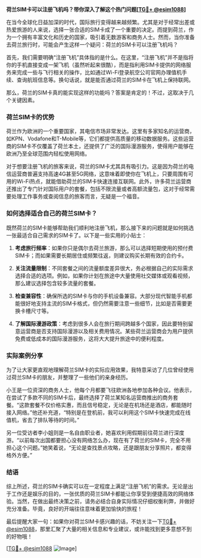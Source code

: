 **荷兰SIM卡可以注册飞机吗？带你深入了解这个热门问题[[TG💪+ @esim1088](https://t.me/s/esim1088)]**

在当今全球化日益加深的时代，国际旅行变得越来越频繁。尤其是对于经常出差或热爱旅游的人来说，选择一张合适的SIM卡成了一个重要的决定。而提到荷兰，作为一个拥有丰富文化和历史的国家，吸引着无数游客和商务人士。然而，当你准备去荷兰旅行时，可能会产生这样一个疑问：荷兰的SIM卡可以注册飞机吗？

首先，我们需要明确“注册飞机”具体指的是什么。在这里，“注册飞机”并不是指将你的手机直接变成一架飞机（虽然听起来很酷），而是指利用SIM卡提供的网络服务来完成一些与飞行相关的操作，比如通过Wi-Fi登录航空公司官网办理值机手续、查询航班信息等。换句话说，就是能否通过荷兰的SIM卡在飞机上保持联网。

那么，荷兰的SIM卡真的能实现这样的功能吗？答案是肯定的！不过，这取决于几个关键因素。

### 荷兰SIM卡的优势

荷兰作为欧洲的一个重要国家，其电信市场非常发达。这里有多家知名的运营商，如KPN、Vodafone和T-Mobile等，它们都提供高质量的移动数据服务。这些运营商的SIM卡不仅覆盖了荷兰本土，还提供了广泛的国际漫游服务，使得用户能够在欧洲乃至全球范围内轻松使用网络。

对于想要注册飞机的旅客来说，荷兰的SIM卡尤其具有吸引力。这是因为荷兰的电信运营商普遍支持高速4G甚至5G网络，这意味着即使你在飞机上，只要周围有可用的Wi-Fi热点，就能借助荷兰的SIM卡快速连接互联网。此外，许多荷兰运营商还推出了专门针对国际用户的套餐，包括不限流量或者高额流量包，这对于经常需要处理工作事务或查阅信息的旅客而言，无疑是一个福音。

### 如何选择适合自己的荷兰SIM卡？

既然荷兰的SIM卡能够帮助我们顺利地注册飞机，那么接下来的问题就是如何挑选一张最适合自己需求的SIM卡了。以下是一些实用的小贴士：

1. **考虑旅行频率**：如果你只是偶尔去荷兰旅游，那么可以选择短期使用的预付费SIM卡；而如果需要长期居住或频繁往返，则建议购买长期有效的合约卡。
   
2. **关注流量限制**：不同套餐之间的流量额度差异很大，务必根据自己的实际需求选择合适的选项。例如，如果你计划在旅途中大量使用社交媒体或观看视频，那么建议选择包含较多流量的套餐。
   
3. **检查兼容性**：确保所选的SIM卡与你的手机设备兼容。大部分现代智能手机都能很好地支持主流的SIM卡格式，但仍然需要注意一些细节，比如是否需要更换卡槽尺寸等。

4. **了解国际漫游政策**：考虑到很多人会在旅行期间跨越多个国家，因此要特别留意运营商是否支持国际漫游以及相关费用情况。某些荷兰运营商会为用户提供免费或低成本的国际漫游服务，这将大大提升旅途中的便利程度。

### 实际案例分享

为了让大家更直观地理解荷兰SIM卡的实际应用效果，我特意采访了几位曾经使用过荷兰SIM卡的朋友，并整理了一些他们的亲身经历。

小王是一位资深的商务人士，他每个月都要飞往欧洲各地参加各种会议。他表示，在尝试了多款不同的SIM卡后，最终选择了荷兰某知名运营商推出的商务套餐。“这款套餐不仅价格实惠，而且信号稳定，无论是在机场还是酒店，都能随时接入网络。”他还补充道，“特别是在登机前，我可以利用这个SIM卡快速完成在线值机，省去了排队等待的时间。”

另一位受访者李小姐则是一名自由职业者，她喜欢利用假期前往荷兰进行深度游。“以前每次出国都要担心没有网络怎么办，现在有了荷兰的SIM卡，完全不用担心这个问题。”她笑着说，“无论是查找景点攻略，还是跟朋友分享照片，都变得格外方便。”

### 结语

综上所述，荷兰的SIM卡确实可以在一定程度上满足“注册飞机”的需求。无论是出于工作还是娱乐的目的，一张优质的荷兰SIM卡都能让你享受到便捷高效的网络体验。当然，在做出最终决策之前，请务必结合自身实际情况仔细权衡利弊，并做好充分准备。毕竟，良好的开端往往意味着更加愉快的旅程！

最后提醒大家一句：如果你对荷兰SIM卡感兴趣的话，不妨关注一下[TG💪+ @esim1088](https://t.me/s/esim1088)，那里汇聚了大量的相关信息和专业建议，或许能找到更多意想不到的好物哦！

[[TG💪+ @esim1088](https://t.me/s/esim1088) ![Image](https://i.postimg.cc/4NQfJmqS/Snipaste-2025-05-13-00-14-12.png)]